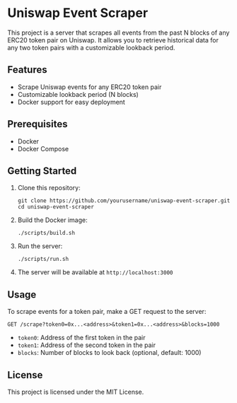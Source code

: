 
# Uniswap Event Scraper

This project is a server that scrapes all events from the past N blocks of any ERC20 token pair on Uniswap. It allows you to retrieve historical data for any two token pairs with a customizable lookback period.

## Features

- Scrape Uniswap events for any ERC20 token pair
- Customizable lookback period (N blocks)
- Docker support for easy deployment

## Prerequisites

- Docker
- Docker Compose

## Getting Started

1. Clone this repository:
   ```
   git clone https://github.com/yourusername/uniswap-event-scraper.git
   cd uniswap-event-scraper
   ```

2. Build the Docker image:
   ```
   ./scripts/build.sh
   ```

3. Run the server:
   ```
   ./scripts/run.sh
   ```

4. The server will be available at `http://localhost:3000`

## Usage

To scrape events for a token pair, make a GET request to the server:

```
GET /scrape?token0=0x...<address>&token1=0x...<address>&blocks=1000
```

- `token0`: Address of the first token in the pair
- `token1`: Address of the second token in the pair
- `blocks`: Number of blocks to look back (optional, default: 1000)

## License

This project is licensed under the MIT License.
